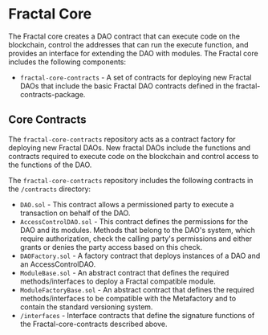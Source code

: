 # Fractal Core

The Fractal core creates a DAO contract that can execute code on the blockchain, control the addresses that can run the execute function, and provides an interface for extending the DAO with modules. The Fractal core includes the following components:

* `fractal-core-contracts` - A set of contracts for deploying new Fractal DAOs that include the basic Fractal DAO contracts defined in the fractal-contracts-package.

## Core Contracts

The `fractal-core-contracts` repository acts as a contract factory for deploying new Fractal DAOs. New fractal DAOs include the functions and contracts required to execute code on the blockchain and control access to the functions of the DAO.

The `fractal-core-contracts` repository includes the following contracts in the `/contracts` directory:

* `DAO.sol` - This contract allows a permissioned party to execute a transaction on behalf of the DAO.
* `AccessControlDAO.sol` - This contract defines the permissions for the DAO and its modules. Methods that belong to the DAO's system, which require authorization, check the calling party's permissions and either grants or denies the party access based on this check.
* `DAOFactory.sol` - A factory contract that deploys instances of a DAO and an AccessControlDAO.
* `ModuleBase.sol` - An abstract contract that defines the required methods/interfaces to deploy a Fractal compatible module.
* `ModuleFactoryBase.sol` - An abstract contract that defines the required methods/interfaces to be compatible with the Metafactory and to contain the standard versioning system.
* `/interfaces` - Interface contracts that define the signature functions of the Fractal-core-contracts described above.
